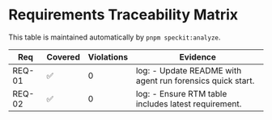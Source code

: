 # Requirements Traceability Matrix

This table is maintained automatically by `pnpm speckit:analyze`.

<!-- speckit:rtm:start -->
| Req | Covered | Violations | Evidence |
|-----|---------|-----------|----------|
| REQ-01 | ✅ | 0 | log: - Update README with agent run forensics quick start. |
| REQ-02 | ✅ | 0 | log: - Ensure RTM table includes latest requirement. |
<!-- speckit:rtm:end -->
